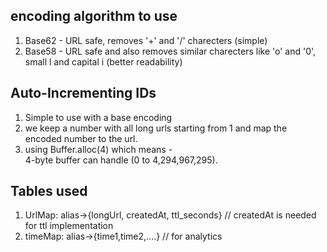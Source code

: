 ## encoding algorithm to use

1. Base62 - URL safe, removes '+' and '/' charecters (simple)
2. Base58 - URL safe and also removes similar charecters like 'o' and '0', small l and capital i (better readability)

## Auto-Incrementing IDs 

1. Simple to use with a base encoding 
2. we keep a number with all long urls starting from 1 and map the encoded number to the url.
3. using Buffer.alloc(4) which means -  
    4-byte buffer can handle (0 to 4,294,967,295).

## Tables used 


1. UrlMap:   alias->{longUrl, createdAt, ttl_seconds}   // createdAt is needed for ttl implementation               
2. timeMap:  alias->{time1,time2,....}          // for analytics
